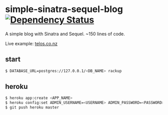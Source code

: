 simple-sinatra-sequel-blog [![Dependency Status](https://gemnasium.com/jamesmoriarty/simple-sinatra-sequel-blog.png)](https://gemnasium.com/jamesmoriarty/simple-sinatra-sequel-blog)
==========================

A simple blog with Sinatra and Sequel. ~150 lines of code.

Live example: [telos.co.nz](http://telos.co.nz/)

start
-----
```bash
$ DATABASE_URL=postgres://127.0.0.1/<DB_NAME> rackup
```

heroku
------
```bash
$ heroku app:create <APP_NAME>
$ heroku config:set ADMIN_USERNAME=<USERNAME> ADMIN_PASSWORD=<PASSWORD>
$ git push heroku master
```
